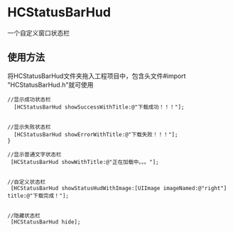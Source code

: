 # HCStatusBarHud
一个自定义窗口状态栏
## 使用方法
将HCStatusBarHud文件夹拖入工程项目中，包含头文件#import "HCStatusBarHud.h"就可使用

```objc
//显示成功状态栏
  [HCStatusBarHud showSuccessWithTitle:@"下载成功！！！"];


//显示失败状态栏
  [HCStatusBarHud showErrorWithTitle:@"下载失败！！！"];
}

//显示普通文字状态栏
 [HCStatusBarHud showWithTitle:@"正在加载中。。。"];


//自定义状态栏
 [HCStatusBarHud showStatusHudWithImage:[UIImage imageNamed:@"right"] title:@"下载完成！"];


//隐藏状态栏
 [HCStatusBarHud hide];

```

